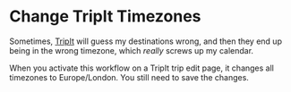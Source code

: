 # Change TripIt Timezones

Sometimes, [TripIt](https://www.tripit.com) will guess my destinations wrong, and then they end up being in the wrong timezone, which _really_ screws up my calendar.

When you activate this workflow on a TripIt trip edit page, it changes all timezones to Europe/London. You still need to save the changes.
